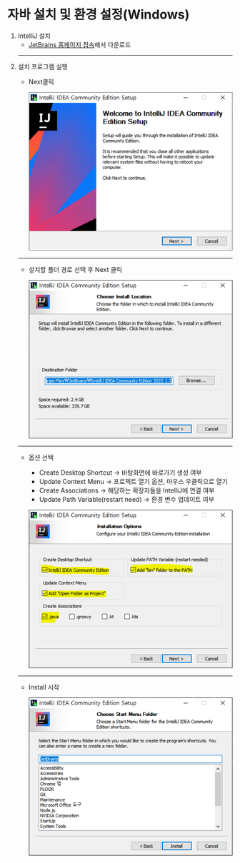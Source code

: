 # 자바 설치 및 환경 설정(Windows)
1. IntelliJ 설치
    - [JetBrains 홈페이지 접속](https://www.jetbrains.com/ko-kr/idea/)해서 다운로드
    ---
2. 설치 프로그램 실행
    + Next클릭 

        ![Alt text](./Images/JavaSetting/IntelliJ%20Install1.PNG)
    ---
    + 설치할 폴더 경로 선택 후 Next 클릭

        ![Alt text](./Images/JavaSetting/IntelliJ%20Install2.PNG)
    ---
    + 옵션 선택 
        - Create Desktop Shortcut -> 바탕화면에 바로가기 생성 여부
        - Update Context Menu -> 프로젝트 열기 옵션, 마우스 우클릭으로 열기
        - Create Associations -> 해당하는 확장자들을 IntelliJ에 연결 여부
        - Update Path Variable(restart need) -> 환경 변수 업데이트 여부
    
        ![Alt text](./Images/JavaSetting/IntelliJ%20Install3.PNG)
    ---
    + Install 시작

        ![Alt text](./Images/JavaSetting/IntelliJ%20Install4.PNG)
    
    
